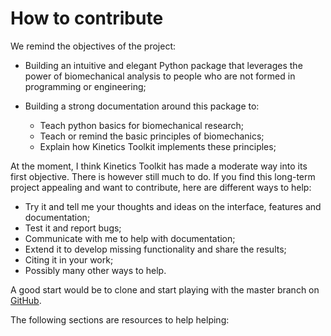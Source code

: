 # How to contribute

We remind the objectives of the project:

- Building an intuitive and elegant Python package that leverages the power of biomechanical analysis to people who are not formed in programming or engineering;

- Building a strong documentation around this package to:
    - Teach python basics for biomechanical research;
    - Teach or remind the basic principles of biomechanics;
    - Explain how Kinetics Toolkit implements these principles; 

At the moment, I think Kinetics Toolkit has made a moderate way into its first objective. There is however still much to do. If you find this long-term project appealing and want to contribute, here are different ways to help:

- Try it and tell me your thoughts and ideas on the interface, features and documentation;
- Test it and report bugs;
- Communicate with me to help with documentation;
- Extend it to develop missing functionality and share the results;
- Citing it in your work;
- Possibly many other ways to help.

A good start would be to clone and start playing with the master branch on [GitHub](https://github.com/felixchenier/kineticstoolkit).

The following sections are resources to help helping:

```{tableofcontents}
```
